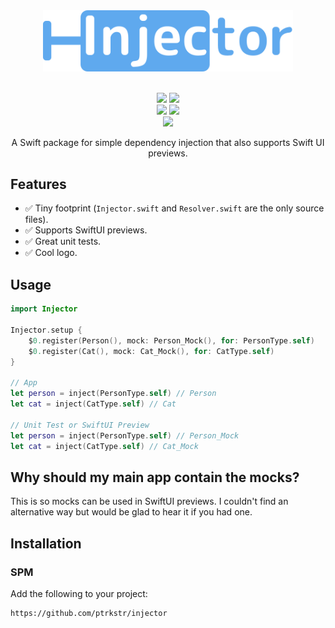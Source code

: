 <div align="center">
  <img src="Assets/logo/injector-logo.svg" width=400pt/>
  <br>
  <br>
  <div>
      <p>
          <a href="https://swiftpackageindex.com/ptrkstr/Injector"><img src="https://img.shields.io/endpoint?url=https%3A%2F%2Fswiftpackageindex.com%2Fapi%2Fpackages%2Fptrkstr%2FInjector%2Fbadge%3Ftype%3Dplatforms"/></a>
          <a href="https://swiftpackageindex.com/ptrkstr/Injector"><img src="https://img.shields.io/endpoint?url=https%3A%2F%2Fswiftpackageindex.com%2Fapi%2Fpackages%2Fptrkstr%2FInjector%2Fbadge%3Ftype%3Dswift-versions"/></a>
            <br>
          <a href="https://github.com/ptrkstr/Injector/actions/workflows/Code Coverage.yml"><img src="https://github.com/ptrkstr/Injector/actions/workflows/Code Coverage.yml/badge.svg"/></a>
          <a href="https://codecov.io/gh/ptrkstr/Injector"><img src="https://codecov.io/gh/ptrkstr/Injector/branch/develop/graph/badge.svg?token=QB0FP6M5ZW"/></a>          
            <br>
          <a href="https://hits.seeyoufarm.com"><img src="https://hits.seeyoufarm.com/api/count/incr/badge.svg?url=https%3A%2F%2Fgithub.com%2Fptrkstr%2FInjector&count_bg=%2379C83D&title_bg=%23555555&icon=&icon_color=%23E7E7E7&title=hits&edge_flat=false"/></a>
      </p>
  </div>
  <p>
    A Swift package for simple dependency injection that also supports Swift UI previews.
  </p>
</div>

## Features

- ✅ Tiny footprint (`Injector.swift` and `Resolver.swift` are the only source files).
- ✅ Supports SwiftUI previews.
- ✅ Great unit tests.
- ✅ Cool logo.

## Usage

```swift
import Injector

Injector.setup {
    $0.register(Person(), mock: Person_Mock(), for: PersonType.self)
    $0.register(Cat(), mock: Cat_Mock(), for: CatType.self)
}

// App
let person = inject(PersonType.self) // Person
let cat = inject(CatType.self) // Cat

// Unit Test or SwiftUI Preview
let person = inject(PersonType.self) // Person_Mock
let cat = inject(CatType.self) // Cat_Mock
```

## Why should my main app contain the mocks?

This is so mocks can be used in SwiftUI previews. I couldn't find an alternative way but would be glad to hear it if you had one.

## Installation

### SPM

Add the following to your project:  

```
https://github.com/ptrkstr/injector
```
